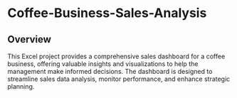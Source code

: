 # Coffee-Business-Sales-Analysis

## Overview

This Excel project provides a comprehensive sales dashboard for a coffee business, offering valuable insights and visualizations to help the management make informed decisions. The dashboard is designed to streamline sales data analysis, monitor performance, and enhance strategic planning.
